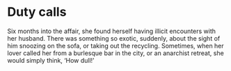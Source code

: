 Duty calls
==========
Six months into the affair, she found herself having illicit encounters with her husband. There was something so exotic, suddenly, about the sight of him snoozing on the sofa, or taking out the recycling. Sometimes, when her lover called her from a burlesque bar in the city, or an anarchist retreat, she would simply think, ‘How dull!’